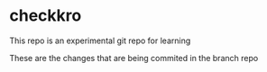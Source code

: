 # checkkro
This repo is an experimental git repo for learning

These are the changes that are being commited in the branch repo
